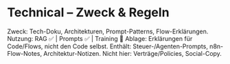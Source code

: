 # Technical – Zweck & Regeln
Zweck: Tech-Doku, Architekturen, Prompt-Patterns, Flow-Erklärungen.
Nutzung: RAG ✅ | Prompts ✅ | Training 🚫
Ablage: Erklärungen für Code/Flows, nicht den Code selbst.
Enthält: Steuer-/Agenten-Prompts, n8n-Flow-Notes, Architektur-Notizen.
Nicht hier: Verträge/Policies, Social-Copy.

